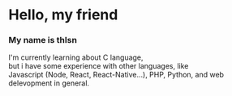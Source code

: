 # Hello, my friend
### My name is thlsn <br />
I'm currently learning about C language,<br />but i have some experience with other languages, like<br />
Javascript (Node, React, React-Native...), PHP, Python, and web delevopment in general.
